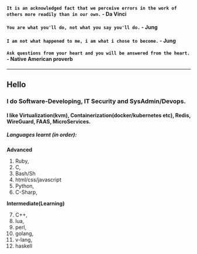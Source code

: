 #### `It is an acknowledged fact that we perceive errors in the work of others more readily than in our own.` - Da Vinci

#### `You are what you'll do, not what you say you'll do.` - Jung

#### `I am not what happened to me, i am what i chose to become.` - Jung

#### `Ask questions from your heart and you will be answered from the heart.` - Native American proverb

---
## Hello
### I do Software-Developing, IT Security and SysAdmin/Devops.
#### I like Virtualization(kvm), Containerization(docker/kubernetes etc), Redis, WireGuard, FAAS, MicroServices.

##### Languages learnt (in order):

__Advanced__

1. Ruby,
2. C,
3. Bash/Sh
4. html/css/javascript
5. Python,
6. C-Sharp,

__Intermediate(Learning)__

7. C++,
8. lua,
9. perl,
10. golang,
11. v-lang,
12. haskell
